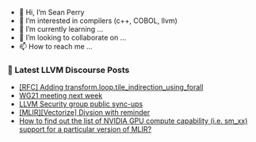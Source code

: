 - 👋 Hi, I’m Sean Perry
- 👀 I’m interested in compilers (c++, COBOL, llvm)
- 🌱 I’m currently learning ...
- 💞️ I’m looking to collaborate on ...
- 📫 How to reach me ...

<!---
s66perry/s66perry is a ✨ special ✨ repository because its `README.md` (this file) appears on your GitHub profile.
You can click the Preview link to take a look at your changes.
--->
### 📕 Latest LLVM Discourse Posts

<!-- DISCOURSE-LLVM:START -->
- [[RFC] Adding transform.loop.tile_indirection_using_forall](https://discourse.llvm.org/t/rfc-adding-transform-loop-tile-indirection-using-forall/79114#post_18)
- [WG21 meeting next week](https://discourse.llvm.org/t/wg21-meeting-next-week/79662#post_2)
- [LLVM Security group public sync-ups](https://discourse.llvm.org/t/llvm-security-group-public-sync-ups/62735?page=2#post_28)
- [[MLIR][Vectorize] Divsion with reminder](https://discourse.llvm.org/t/mlir-vectorize-divsion-with-reminder/79639#post_4)
- [How to find out the list of NVIDIA GPU compute capability &lpar;i.e. sm_xx&rpar; support for a particular version of MLIR?](https://discourse.llvm.org/t/how-to-find-out-the-list-of-nvidia-gpu-compute-capability-i-e-sm-xx-support-for-a-particular-version-of-mlir/79687#post_1)
<!-- DISCOURSE-LLVM:END -->

